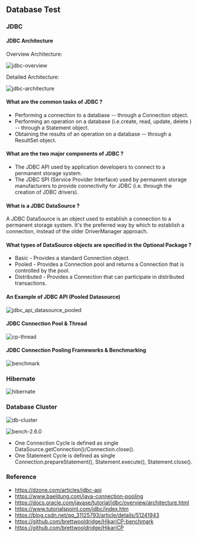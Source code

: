 ## Database Test

### JDBC

#### JDBC Architecture

Overview Architecture:

![jdbc-overview](./pix/jdbc-overview.gif)

Detailed Architecture:

![jdbc-architecture](./pix/jdbc-architecture.jpg)

#### What are the common tasks of JDBC ?
* Performing a connection to a database -- through a Connection object.
* Performing an operation on a database (i.e.create, read, update, delete ) -- through a Statement object.
* Obtaining the results of an operation on a database -- through a ResultSet object.

#### What are the two major components of JDBC ?
* The JDBC API used by application developers to connect to a permanent storage system.
* The JDBC SPI (Service Provider Interface) used by permanent storage manufacturers to provide connectivity for JDBC (i.e. through the creation of JDBC drivers).

#### What is a JDBC DataSource ?
A JDBC DataSource is an object used to establish a connection to a permanent storage system. It's the preferred way by which to establish a connection, instead of the older DriverManager approach.

#### What types of DataSource objects are specified in the Optional Package ?
* Basic - Provides a standard Connection object.
* Pooled - Provides a Connection pool and returns a Connection that is controlled by the pool.
* Distributed - Provides a Connection that can participate in distributed transactions.

#### An Example of JDBC API (Pooled Datasource)
![jdbc_api_datasource_pooled](./pix/jdbc_api_datasource_pooled.gif)

#### JDBC Connection Pool & Thread
![cp-thread](./pix/cp-thread.png)

#### JDBC Connection Pooling Frameworks & Benchmarking
![benchmark](./pix/benchmark.png)

### Hibernate
![hibernate](./pix/hibernate.jpg)

### Database Cluster
![db-cluster](./pix/db-cluster.png)

![bench-2.6.0](./pix/bench-2.6.0.png)

* One Connection Cycle is defined as single DataSource.getConnection()/Connection.close().
* One Statement Cycle is defined as single Connection.prepareStatement(), Statement.execute(), Statement.close().

### Reference
* https://dzone.com/articles/jdbc-api
* https://www.baeldung.com/java-connection-pooling
* https://docs.oracle.com/javase/tutorial/jdbc/overview/architecture.html
* https://www.tutorialspoint.com/jdbc/index.htm
* https://blog.csdn.net/qq_31125793/article/details/51241943
* https://github.com/brettwooldridge/HikariCP-benchmark
* https://github.com/brettwooldridge/HikariCP
